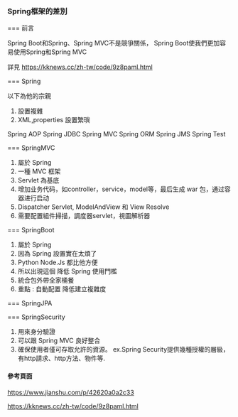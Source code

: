 
### Spring框架的差別 ###

=== 前言

Spring Boot和Spring、Spring MVC不是競爭關係，
Spring Boot使我們更加容易使用Spring和Spring MVC

詳見
https://kknews.cc/zh-tw/code/9z8paml.html

=== Spring

以下為他的宗親

1. 設置複雜
2. XML,properties 設置繁瑣

Spring AOP
Spring JDBC
Spring MVC
Spring ORM
Spring JMS
Spring Test


=== SpringMVC

1. 屬於 Spring
2. 一種 MVC 框架
3. Servlet 為基底
4. 增加业务代码，如controller，service，model等，最后生成 war 包，通过容器进行启动
5. Dispatcher Servlet, ModelAndView 和 View Resolve
6. 需要配置組件掃描，調度器servlet，視圖解析器


=== SpringBoot

1. 屬於 Spring
2. 因為 Spring 設置實在太煩了
3. Python Node.Js 都比他方便
4. 所以出現這個 降低 Spring 使用門檻
5. 統合包外帶全家桶餐
6. 重點 : 自動配置 降低建立複雜度


=== SpringJPA

=== SpringSecurity

1. 用來身分驗證
2. 可以跟 Spring MVC 良好整合
3. 確保使用者僅可存取允許的資源。
        ex.Spring Security提供幾種授權的層級，有http請求、http方法、物件等.


#### 參考頁面 ####

https://www.jianshu.com/p/42620a0a2c33

https://kknews.cc/zh-tw/code/9z8paml.html